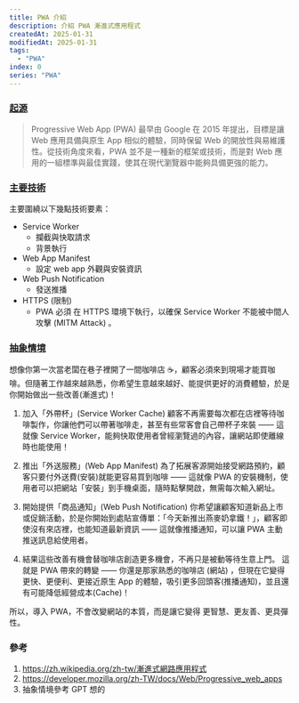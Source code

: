 ```yaml
---
title: PWA 介紹
description: 介紹 PWA 漸進式應用程式
createdAt: 2025-01-31
modifiedAt: 2025-01-31
tags:
  - "PWA"
index: 0
series: "PWA"
---
```


### [起源](#come-from)

> Progressive Web App (PWA) 最早由 Google 在 2015 年提出，目標是讓 Web 應用具備與原生 App 相似的體驗，同時保留 Web 的開放性與易維護性。從技術角度來看，PWA 並不是一種新的框架或技術，而是對 Web 應用的一組標準與最佳實踐，使其在現代瀏覽器中能夠具備更強的能力。

### [主要技術](#core-tech)

主要圍繞以下幾點技術要素：

- Service Worker
  - 攔截與快取請求
  - 背景執行
- Web App Manifest
  - 設定 web app 外觀與安裝資訊
- Web Push Notification
  - 發送推播
- HTTPS (限制)
  - PWA 必須 在 HTTPS 環境下執行，以確保 Service Worker 不能被中間人攻擊 (MITM Attack) 。

### [抽象情境](#story)

想像你第一次當老闆在巷子裡開了一間咖啡店 ☕，顧客必須來到現場才能買咖啡。但隨著工作越來越熟悉，你希望生意越來越好、能提供更好的消費體驗，於是你開始做出一些改善(漸進式)！

1. 加入「外帶杯」(Service Worker Cache) 
   顧客不再需要每次都在店裡等待咖啡製作，你讓他們可以帶著咖啡走，甚至有些常客會自己帶杯子來裝 —— 這就像 Service Worker，能夠快取使用者曾經瀏覽過的內容，讓網站即使離線時也能使用！

1. 推出「外送服務」(Web App Manifest) 
   為了拓展客源開始接受網路預約，顧客只要付外送費(安裝)就能更容易買到咖啡 —— 這就像 PWA 的安裝機制，使用者可以把網站「安裝」到手機桌面，隨時點擊開啟，無需每次輸入網址。

1. 開始提供「商品通知」(Web Push Notification) 
   你希望讓顧客知道新品上市或促銷活動，於是你開始到處貼宣傳單：「今天新推出燕麥奶拿鐵！」，顧客即使沒有來店裡，也能知道最新資訊 —— 這就像推播通知，可以讓 PWA 主動推送訊息給使用者。

1. 結果這些改善有機會替咖啡店創造更多機會，不再只是被動等待生意上門。
   這就是 PWA 帶來的轉變 —— 你還是那家熟悉的咖啡店 (網站) ，但現在它變得更快、更便利、更接近原生 App 的體驗，吸引更多回頭客(推播通知)，並且還有可能降低經營成本(Cache)！

所以，導入 PWA，不會改變網站的本質，而是讓它變得 更智慧、更友善、更具彈性。

### 參考

1. https://zh.wikipedia.org/zh-tw/漸進式網路應用程式
1. https://developer.mozilla.org/zh-TW/docs/Web/Progressive_web_apps
1. 抽象情境參考 GPT 想的
